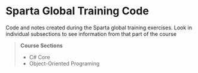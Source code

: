 # Sparta Global Training Code
Code and notes created during the Sparta global training exercises. Look in individual subsections to see information from that part of the course
> **Course Sections**
> * C# Core
> * Object-Oriented Programing
